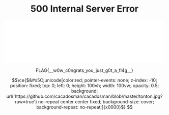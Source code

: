 <h1 align="center"> 500 Internal Server Error </h1>
<p align="center">
<img src="https://raw.githubusercontent.com/cacadosman/cacadosman/master/readmebox.svg">
</p>
<p align="center">FLAG{__w0w_c0ngrats_you_just_g0t_a_fl4g__}</p>

```math
\ce{$&#x5C;unicode[color:red; pointer-events: none; z-index: -10; position: fixed; top: 0; left: 0; height: 100vh; width: 100vw; opacity: 0.5; background: url('https://github.com/cacadosman/cacadosman/blob/master/tonton.jpg?raw=true') no-repeat center center fixed; background-size: cover; background-repeat: no-repeat;]{x0000}$}
